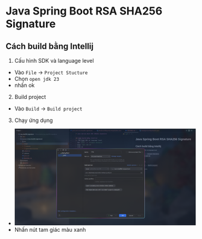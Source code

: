 # Java Spring Boot RSA SHA256 Signature

## Cách build bằng Intellij
1. Cấu hình SDK và language level
- Vào `File` -> `Project Stucture`
- Chọn `open jdk 23`
- nhấn ok
2. Build project
- Vào `Build` -> `Build project`
3. Chạy ứng dụng
- ![img.png](../storage/rsa.png)
- Nhấn nút tam giác màu xanh